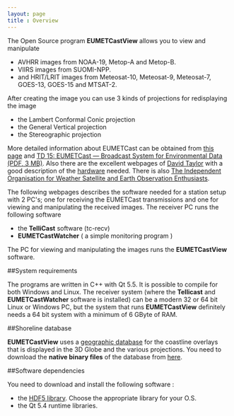 ```yaml
---
layout: page
title : Overview
---
```


The Open Source program **EUMETCastView** allows you to view and manipulate

- AVHRR images from NOAA-19, Metop-A and Metop-B.
- VIIRS images from SUOMI-NPP.
- and HRIT/LRIT images from Meteosat-10, Meteosat-9, Meteosat-7, GOES-13, GOES-15 and MTSAT-2.

After creating the image you can use 3 kinds of projections for redisplaying the image

- the Lambert Conformal Conic projection
- the General Vertical projection
- the Stereographic projection

<div class="message">
More detailed information about EUMETCast can be obtained from <a href="http://www.eumetsat.int/website/home/Data/DataDelivery/EUMETCast/index.html">this page</a> and <a href="http://www.eumetsat.int/website/wcm/idc/idcplg?IdcService=GET_FILE&dDocName=PDF_TD15_EUMETCAST&RevisionSelectionMethod=LatestReleased&Rendition=Web">TD 15: EUMETCast — Broadcast System for Environmental Data (PDF, 3 MB)</a>. Also there are the excellent webpages of <a href= "http://www.satsignal.eu/">David Taylor</a> with a good description of the <a href="http://www.satsignal.eu/wxsat/atovs/index.html">hardware</a> needed. There is also <a href="http://www.geo-web.org.uk/">The Independent Organisation for Weather Satellite and Earth Observation Enthusiasts</a>.
</div>

The following webpages describes the software needed for a station setup with 2 PC's; one for receiving the EUMETCast transmissions and one for viewing and manipulating the received images.
The receiver PC runs the following software

- the **TelliCast** software (tc-recv)
- **EUMETCastWatcher** ( a simple monitoring program )

The PC for viewing and manipulating the images runs the **EUMETCastView** software.

##System requirements

The programs are written in C++ with Qt 5.5. It is possible to compile for both Windows and Linux.
The receiver system (where the **Tellicast** and **EUMETCastWatcher** software is installed) can be a modern 32 or 64 bit Linux or Windows PC, but the system that runs **EUMETCastView** definitely needs a 64 bit system with a minimum of 6 GByte of RAM.

##Shoreline database

**EUMETCastView** uses a  <a href="http://www.soest.hawaii.edu/pwessel/gshhg/">geographic database</a> for the coastline overlays that is displayed in the 3D Globe and the various projections. You need to download the **native binary files** of the database from <a href="http://www.soest.hawaii.edu/pwessel/gshhg/gshhg-bin-2.3.4.zip">here</a>.

##Software dependencies

You need to download and install the following software :

- the <a href="https://www.hdfgroup.org/HDF5/release/obtain5.html">HDF5 library</a>. Choose the appropriate library for your O.S.
- the Qt 5.4 runtime libraries.
